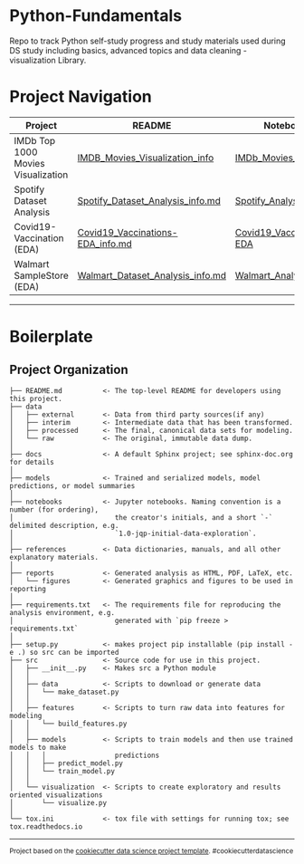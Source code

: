 # Python-Fundamentals
Repo to track Python self-study progress and study materials used during DS study including basics, advanced topics and data cleaning - visualization Library.

Project Navigation
=============================

| Project | README | Notebook |
| ------- | ------ | -------- |
| IMDb Top 1000 Movies Visualization | [IMDB_Movies_Visualization_info](docs/IMDB_Movies_Visualization_info.md) | [IMDb_Movies_Analysis](notebooks/Visualize_IMDB%20dataset.ipynb) |
| Spotify Dataset Analysis | [Spotify_Dataset_Analysis_info.md](docs/Spotify_Dataset_Analysis_info.md) | [Spotify_Analysis](notebooks/Exploring%20Spotify_dataset%20using%20Pandas%20&%20Matplotlib.ipynb) |
| Covid19-Vaccination (EDA) | [Covid19_Vaccinations-EDA_info.md](docs/Covid19_Vaccinations-EDA_info.md) | [Covid19_Vaccinations-EDA](notebooks/Covid_India_Vaccine.ipynb) |
| Walmart SampleStore (EDA) | [Walmart_Dataset_Analysis_info.md](docs/Walmart_Dataset_Analysis_info.md) | [Walmart_Analysis-EDA](notebooks/Data%20Analysis%20on%20Walmart%20dataset%20using%20Seaborn.ipynb) |

------------
Boilerplate
==============================

Project Organization
------------

    ├── README.md          <- The top-level README for developers using this project.
    ├── data
    │   ├── external       <- Data from third party sources(if any)
    │   ├── interim        <- Intermediate data that has been transformed.
    │   ├── processed      <- The final, canonical data sets for modeling.
    │   └── raw            <- The original, immutable data dump.
    │
    ├── docs               <- A default Sphinx project; see sphinx-doc.org for details
    │
    ├── models             <- Trained and serialized models, model predictions, or model summaries
    │
    ├── notebooks          <- Jupyter notebooks. Naming convention is a number (for ordering),
    │                         the creator's initials, and a short `-` delimited description, e.g.
    │                         `1.0-jqp-initial-data-exploration`.
    │
    ├── references         <- Data dictionaries, manuals, and all other explanatory materials.
    │
    ├── reports            <- Generated analysis as HTML, PDF, LaTeX, etc.
    │   └── figures        <- Generated graphics and figures to be used in reporting
    │
    ├── requirements.txt   <- The requirements file for reproducing the analysis environment, e.g.
    │                         generated with `pip freeze > requirements.txt`
    │
    ├── setup.py           <- makes project pip installable (pip install -e .) so src can be imported
    ├── src                <- Source code for use in this project.
    │   ├── __init__.py    <- Makes src a Python module
    │   │
    │   ├── data           <- Scripts to download or generate data
    │   │   └── make_dataset.py
    │   │
    │   ├── features       <- Scripts to turn raw data into features for modeling
    │   │   └── build_features.py
    │   │
    │   ├── models         <- Scripts to train models and then use trained models to make
    │   │   │                 predictions
    │   │   ├── predict_model.py
    │   │   └── train_model.py
    │   │
    │   └── visualization  <- Scripts to create exploratory and results oriented visualizations
    │       └── visualize.py
    │
    └── tox.ini            <- tox file with settings for running tox; see tox.readthedocs.io


--------

<p><small>Project based on the <a target="_blank" href="https://drivendata.github.io/cookiecutter-data-science/">cookiecutter data science project template</a>. #cookiecutterdatascience</small></p>
